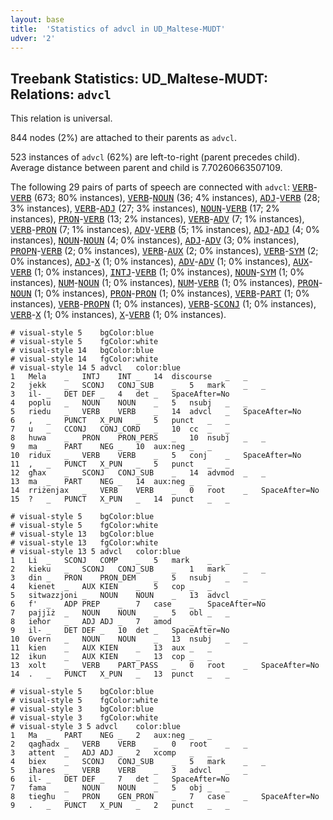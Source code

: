 ```yaml
---
layout: base
title:  'Statistics of advcl in UD_Maltese-MUDT'
udver: '2'
---
```


## Treebank Statistics: UD_Maltese-MUDT: Relations: `advcl`

This relation is universal.

844 nodes (2%) are attached to their parents as `advcl`.

523 instances of `advcl` (62%) are left-to-right (parent precedes child).
Average distance between parent and child is 7.70260663507109.

The following 29 pairs of parts of speech are connected with `advcl`: <tt><a href="mt_mudt-pos-VERB.html">VERB</a></tt>-<tt><a href="mt_mudt-pos-VERB.html">VERB</a></tt> (673; 80% instances), <tt><a href="mt_mudt-pos-VERB.html">VERB</a></tt>-<tt><a href="mt_mudt-pos-NOUN.html">NOUN</a></tt> (36; 4% instances), <tt><a href="mt_mudt-pos-ADJ.html">ADJ</a></tt>-<tt><a href="mt_mudt-pos-VERB.html">VERB</a></tt> (28; 3% instances), <tt><a href="mt_mudt-pos-VERB.html">VERB</a></tt>-<tt><a href="mt_mudt-pos-ADJ.html">ADJ</a></tt> (27; 3% instances), <tt><a href="mt_mudt-pos-NOUN.html">NOUN</a></tt>-<tt><a href="mt_mudt-pos-VERB.html">VERB</a></tt> (17; 2% instances), <tt><a href="mt_mudt-pos-PRON.html">PRON</a></tt>-<tt><a href="mt_mudt-pos-VERB.html">VERB</a></tt> (13; 2% instances), <tt><a href="mt_mudt-pos-VERB.html">VERB</a></tt>-<tt><a href="mt_mudt-pos-ADV.html">ADV</a></tt> (7; 1% instances), <tt><a href="mt_mudt-pos-VERB.html">VERB</a></tt>-<tt><a href="mt_mudt-pos-PRON.html">PRON</a></tt> (7; 1% instances), <tt><a href="mt_mudt-pos-ADV.html">ADV</a></tt>-<tt><a href="mt_mudt-pos-VERB.html">VERB</a></tt> (5; 1% instances), <tt><a href="mt_mudt-pos-ADJ.html">ADJ</a></tt>-<tt><a href="mt_mudt-pos-ADJ.html">ADJ</a></tt> (4; 0% instances), <tt><a href="mt_mudt-pos-NOUN.html">NOUN</a></tt>-<tt><a href="mt_mudt-pos-NOUN.html">NOUN</a></tt> (4; 0% instances), <tt><a href="mt_mudt-pos-ADJ.html">ADJ</a></tt>-<tt><a href="mt_mudt-pos-ADV.html">ADV</a></tt> (3; 0% instances), <tt><a href="mt_mudt-pos-PROPN.html">PROPN</a></tt>-<tt><a href="mt_mudt-pos-VERB.html">VERB</a></tt> (2; 0% instances), <tt><a href="mt_mudt-pos-VERB.html">VERB</a></tt>-<tt><a href="mt_mudt-pos-AUX.html">AUX</a></tt> (2; 0% instances), <tt><a href="mt_mudt-pos-VERB.html">VERB</a></tt>-<tt><a href="mt_mudt-pos-SYM.html">SYM</a></tt> (2; 0% instances), <tt><a href="mt_mudt-pos-ADJ.html">ADJ</a></tt>-<tt><a href="mt_mudt-pos-X.html">X</a></tt> (1; 0% instances), <tt><a href="mt_mudt-pos-ADV.html">ADV</a></tt>-<tt><a href="mt_mudt-pos-ADV.html">ADV</a></tt> (1; 0% instances), <tt><a href="mt_mudt-pos-AUX.html">AUX</a></tt>-<tt><a href="mt_mudt-pos-VERB.html">VERB</a></tt> (1; 0% instances), <tt><a href="mt_mudt-pos-INTJ.html">INTJ</a></tt>-<tt><a href="mt_mudt-pos-VERB.html">VERB</a></tt> (1; 0% instances), <tt><a href="mt_mudt-pos-NOUN.html">NOUN</a></tt>-<tt><a href="mt_mudt-pos-SYM.html">SYM</a></tt> (1; 0% instances), <tt><a href="mt_mudt-pos-NUM.html">NUM</a></tt>-<tt><a href="mt_mudt-pos-NOUN.html">NOUN</a></tt> (1; 0% instances), <tt><a href="mt_mudt-pos-NUM.html">NUM</a></tt>-<tt><a href="mt_mudt-pos-VERB.html">VERB</a></tt> (1; 0% instances), <tt><a href="mt_mudt-pos-PRON.html">PRON</a></tt>-<tt><a href="mt_mudt-pos-NOUN.html">NOUN</a></tt> (1; 0% instances), <tt><a href="mt_mudt-pos-PRON.html">PRON</a></tt>-<tt><a href="mt_mudt-pos-PRON.html">PRON</a></tt> (1; 0% instances), <tt><a href="mt_mudt-pos-VERB.html">VERB</a></tt>-<tt><a href="mt_mudt-pos-PART.html">PART</a></tt> (1; 0% instances), <tt><a href="mt_mudt-pos-VERB.html">VERB</a></tt>-<tt><a href="mt_mudt-pos-PROPN.html">PROPN</a></tt> (1; 0% instances), <tt><a href="mt_mudt-pos-VERB.html">VERB</a></tt>-<tt><a href="mt_mudt-pos-SCONJ.html">SCONJ</a></tt> (1; 0% instances), <tt><a href="mt_mudt-pos-VERB.html">VERB</a></tt>-<tt><a href="mt_mudt-pos-X.html">X</a></tt> (1; 0% instances), <tt><a href="mt_mudt-pos-X.html">X</a></tt>-<tt><a href="mt_mudt-pos-VERB.html">VERB</a></tt> (1; 0% instances).


~~~ conllu
# visual-style 5	bgColor:blue
# visual-style 5	fgColor:white
# visual-style 14	bgColor:blue
# visual-style 14	fgColor:white
# visual-style 14 5 advcl	color:blue
1	Mela	_	INTJ	INT	_	14	discourse	_	_
2	jekk	_	SCONJ	CONJ_SUB	_	5	mark	_	_
3	il-	_	DET	DEF	_	4	det	_	SpaceAfter=No
4	poplu	_	NOUN	NOUN	_	5	nsubj	_	_
5	riedu	_	VERB	VERB	_	14	advcl	_	SpaceAfter=No
6	,	_	PUNCT	X_PUN	_	5	punct	_	_
7	u	_	CCONJ	CONJ_CORD	_	10	cc	_	_
8	huwa	_	PRON	PRON_PERS	_	10	nsubj	_	_
9	ma	_	PART	NEG	_	10	aux:neg	_	_
10	ridux	_	VERB	VERB	_	5	conj	_	SpaceAfter=No
11	,	_	PUNCT	X_PUN	_	5	punct	_	_
12	għax	_	SCONJ	CONJ_SUB	_	14	advmod	_	_
13	ma	_	PART	NEG	_	14	aux:neg	_	_
14	rriżenjax	_	VERB	VERB	_	0	root	_	SpaceAfter=No
15	?	_	PUNCT	X_PUN	_	14	punct	_	_

~~~


~~~ conllu
# visual-style 5	bgColor:blue
# visual-style 5	fgColor:white
# visual-style 13	bgColor:blue
# visual-style 13	fgColor:white
# visual-style 13 5 advcl	color:blue
1	Li	_	SCONJ	COMP	_	5	mark	_	_
2	kieku	_	SCONJ	CONJ_SUB	_	1	mark	_	_
3	din	_	PRON	PRON_DEM	_	5	nsubj	_	_
4	kienet	_	AUX	KIEN	_	5	cop	_	_
5	sitwazzjoni	_	NOUN	NOUN	_	13	advcl	_	_
6	f'	_	ADP	PREP	_	7	case	_	SpaceAfter=No
7	pajjiż	_	NOUN	NOUN	_	5	obl	_	_
8	ieħor	_	ADJ	ADJ	_	7	amod	_	_
9	il-	_	DET	DEF	_	10	det	_	SpaceAfter=No
10	Gvern	_	NOUN	NOUN	_	13	nsubj	_	_
11	kien	_	AUX	KIEN	_	13	aux	_	_
12	ikun	_	AUX	KIEN	_	13	cop	_	_
13	xolt	_	VERB	PART_PASS	_	0	root	_	SpaceAfter=No
14	.	_	PUNCT	X_PUN	_	13	punct	_	_

~~~


~~~ conllu
# visual-style 5	bgColor:blue
# visual-style 5	fgColor:white
# visual-style 3	bgColor:blue
# visual-style 3	fgColor:white
# visual-style 3 5 advcl	color:blue
1	Ma	_	PART	NEG	_	2	aux:neg	_	_
2	qagħadx	_	VERB	VERB	_	0	root	_	_
3	attent	_	ADJ	ADJ	_	2	xcomp	_	_
4	biex	_	SCONJ	CONJ_SUB	_	5	mark	_	_
5	iħares	_	VERB	VERB	_	3	advcl	_	_
6	il-	_	DET	DEF	_	7	det	_	SpaceAfter=No
7	fama	_	NOUN	NOUN	_	5	obj	_	_
8	tiegħu	_	PRON	GEN_PRON	_	7	case	_	SpaceAfter=No
9	.	_	PUNCT	X_PUN	_	2	punct	_	_

~~~


